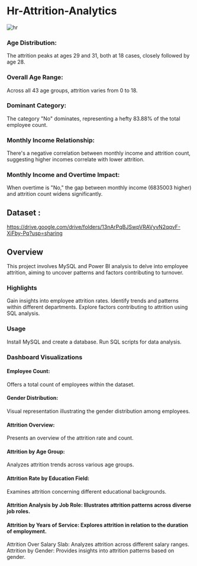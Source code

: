 # Hr-Attrition-Analytics


![hr](https://github.com/rutujadeore15/Hr-Attrition-Analytics/assets/140812073/4235f2ba-9db6-4525-a046-a6fab98a1fb0)



### Age Distribution:

 The attrition peaks at ages 29 and 31, both at 18 cases, closely followed by age 28.

### Overall Age Range:

 Across all 43 age groups, attrition varies from 0 to 18.

### Dominant Category:

 The category "No" dominates, representing a hefty 83.88% of the total employee count.

### Monthly Income Relationship:

 There's a negative correlation between monthly income and attrition count, suggesting higher incomes correlate with lower attrition.

### Monthly Income and Overtime Impact:

When overtime is "No," the gap between monthly income (6835003 higher) and attrition count widens significantly.


## Dataset :
https://drive.google.com/drive/folders/13nArPqBJSwpVRAVyvN2qqvF-XiFby-Pq?usp=sharing 


## Overview
This project involves MySQL and Power BI analysis to delve into employee attrition,
aiming to uncover patterns and factors contributing to turnover.

### Highlights
Gain insights into employee attrition rates.
Identify trends and patterns within different departments.
Explore factors contributing to attrition using SQL analysis.

### Usage
Install MySQL and create a database.
Run SQL scripts for data analysis.

### Dashboard Visualizations

#### Employee Count:
Offers a total count of employees within the dataset.
#### Gender Distribution:
Visual representation illustrating the gender distribution among employees.
#### Attrition Overview:
Presents an overview of the attrition rate and count.
#### Attrition by Age Group: 
Analyzes attrition trends across various age groups.
#### Attrition Rate by Education Field:
Examines attrition concerning different educational backgrounds.
#### Attrition Analysis by Job Role: Illustrates attrition patterns across diverse job roles.
#### Attrition by Years of Service: Explores attrition in relation to the duration of employment.
Attrition Over Salary Slab: Analyzes attrition across different salary ranges.
Attrition by Gender: Provides insights into attrition patterns based on gender.

